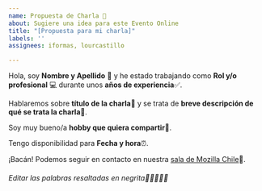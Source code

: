 ```yaml
---
name: Propuesta de Charla 🚀 
about: Sugiere una idea para este Evento Online
title: "[Propuesta para mi charla]"
labels: ''
assignees: iformas, lourcastillo

---
```

<!--
Las charlas propuestas pueden estar relacionadas de alguna forma a la misión de Mozilla y/o alguno de los proyectos que inició o mantiene, desde tecnologías y herramientas creadas y/o utilizadas hasta proyectos de la comunidad. Aunque los temas son abiertos.
--> 

Hola, soy **Nombre y Apellido** 👋 y he estado trabajando como **Rol y/o profesional** 💻 durante unos **años de experiencia**✅.

Hablaremos sobre **título de la charla**💬 y se trata de **breve descripción de qué se trata la charla**🤔.

Soy muy bueno/a **hobby que quiera compartir**🍻.

Tengo disponibilidad para **Fecha y hora**⏰.

¡Bacán! Podemos seguir en contacto en nuestra [sala de Mozilla Chile](https://matrix.to/#/!KsBOBSzPNPSDbQUycW:mozilla.org?via=mozilla.org&via=matrix.org)🤖.

###### Editar las palabras resaltadas en negrita🎉🎉🎉🇨🇱

